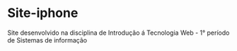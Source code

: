 # Site-iphone
Site desenvolvido na disciplina de Introdução á Tecnologia Web - 1° período de Sistemas de informação
